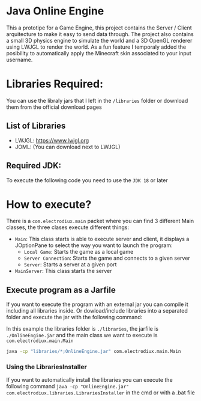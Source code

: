 # Java Online Engine

This a prototipe for a Game Engine, this project contains the Server / Client arquitecture to make it easy to send data through.
The project also contains a small 3D physics engine to simulate the world and a 3D OpenGL renderer using LWJGL to render the world.
As a fun feature I temporaly added the posibility to automatically apply the Minecraft skin associated to your input username.

# Libraries Required:

You can use the libraly jars that I left in the `/libraries` folder or download them from the official download pages

## List of Libraries

- LWJGL: https://www.lwjgl.org
- JOML: (You can download next to LWJGL)

## Required JDK:

To execute the following code you need to use the `JDK 18` or later

# How to execute?

There is a `com.electrodiux.main` packet where you can find 3 different Main classes, the three clases execute different things:

- `Main`: This class starts is able to execute server and client, it displays a JOptionPane to select the way you want to launch the program:
  - `Local Game`: Starts the game as a local game
  - `Server Connection`: Starts the game and connects to a given server
  - `Server`: Starts a server at a given port
- `MainServer`: This class starts the server

## Execute program as a Jarfile

If you want to execute the program with an external jar you can compile it including all libraries inside. Or dowload/include libraries into a separated folder and execute the jar with the following command:<br>

In this example the libraries folder is `./libraries`, the jarfile is `./OnlineEngine.jar` and the main class we want to execute is `com.electrodiux.main.Main`

```cmd
java -cp "libraries/*;OnlineEngine.jar" com.electrodiux.main.Main
```

### Using the LibrariesInstaller

If you want to automatically install the libraries you can execute the following command `java -cp "OnlineEngine.jar" com.electrodiux.libraries.LibrariesInstaller` in the cmd or with a .bat file

